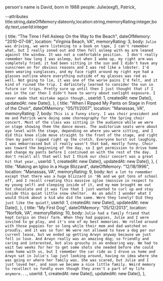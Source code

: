 person's name is David, born in 1988
people: Julie(exgf), Patrick, 


--attributes title:string,dateOfMemory:dateonly,location:string,memoryRating:integer,body:text,userId:integer

{
    title: "The Time I Fell Asleep On the Way to the Beach",
    dateOfMemory: "2010-07-08",
    location: "Virginia Beach, VA",
    memoryRating: 3,
    body: `Julie was driving, we were listening to a book on tape, I can't remember what, but I really zoned out and then fell asleep with my arm leaned against the window. It was not a comfortable position. 
    I don't really remember how long I was asleep, but when I woke up, my right arm was completely fried; it had been sitting in the sun and I didn't have any sunscreen on for obvious reasons and I was red like a lobster. I'd been wearing sunglasses, and my face right around my right eye had a glasses outline where everything outside of my glasses was red as well.
    Not going to lie, it was one of the worse pains I'd felt, and it kind of ruined the trip. I definitely learned to consider the sun in future car trips. Pretty sure up until then I just thought that if I was in the car then I didn't have to worry about sunlight exposure. I never made that mistake again though.`,
    userId: 1,
    createdAt: new Date(),
    updatedAt: new Date(),
},
{
    title: "When I Ripped My Pants on Stage in Front of the Choir",
    dateOfMemory: "05/11/2007",
    location: "Manassas, VA",
    memoryRating: 7,
    body: `This is a funny story. I was choir president and me and Patrick were doing some choreography for the Spring choir concert. Most of the class was sitting in the audience while we were on stage showing them the dance moves. The auditorium seats were about eye level with the stage, depending on where you were sitting, and I did this knee slide move straight to the front of the stage, and right then my pants ripped right up the crotch.
    Everyone burst out laughing. I was embarrassed but it really wasn't that bad, mostly funny. Choir was toward the beginning of the day, so I got permission to drive home and change my pants before I continued on with the rest of the day. 
    I don't recall all that well but I think our choir concert was a great hit that year.`,
    userId: 1,
    createdAt: new Date(),
    updatedAt: new Date(),
},
{
    title: "Making an Igloo in a Huge Blizzard",
    dateOfMemory: "12/18/1996",
    location: "Manassas, VA",
    memoryRating: 9,
    body: `Not a lot to remember except that there was a huge blizzard in '96 and we got tons of school off, and I recall creating this massive igloo (massive in respect to my young self) and sleeping inside of it, and my mom brought me out hot chocolate and it was fine that I just wanted to curl up and stay inside this quiet little snow shelter. 
    As an adult I wonder what I would think about a kid who did the same. Were they lonely? Did they just like the quiet?`,
    userId: 1,
    createdAt: new Date(),
    updatedAt: new Date(),
},
{
    title: "My First Dog",
    dateOfMemory: "05/12/2013",
    location: "Norfolk, VA",
    memoryRating: 10,
    body: `Julie had a family friend that kept Corgis on their farm. When they had puppies, Julie and I were invited to go play, and it's one of my best memories. We rolled around with those puppies for so long while their mom and dad watched on proudly, and it was so fun!
    We were not allowed to have a dog per our current lease, but we ended up getting Arwyn anyway because we just fell in love. And Arwyn really was an amazing dog; so friendly and caring and interested, but also grouchy in an endearing way.
    We had to wait two weeks for her to get some shots she needed before she could come home with us, but I remember the car ride as I drove us home and Arwyn sat in Julie's lap just looking around, having no idea where she was going or where her family was. She was scared, but Julie and I just loved her, and soon we became a nice little family.
    Weird memory to recollect so fondly even though they aren't a part of my life anymore...`,
    userId: 1,
    createdAt: new Date(),
    updatedAt: new Date(),
}, 